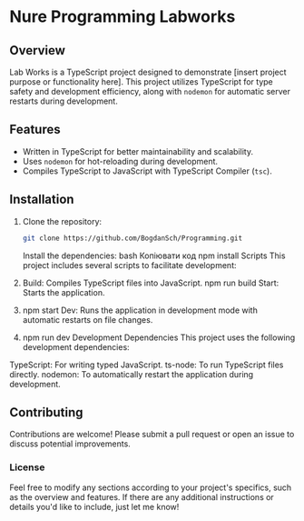 # Nure Programming Labworks

## Overview

Lab Works is a TypeScript project designed to demonstrate [insert project purpose or functionality here]. This project utilizes TypeScript for type safety and development efficiency, along with `nodemon` for automatic server restarts during development.

## Features

- Written in TypeScript for better maintainability and scalability.
- Uses `nodemon` for hot-reloading during development.
- Compiles TypeScript to JavaScript with TypeScript Compiler (`tsc`).

## Installation

1. Clone the repository:

   ```bash
   git clone https://github.com/BogdanSch/Programming.git
   ```

   Install the dependencies:
   bash
   Копіювати код
   npm install
   Scripts
   This project includes several scripts to facilitate development:

2. Build: Compiles TypeScript files into JavaScript.
   npm run build
   Start: Starts the application.

3. npm start
   Dev: Runs the application in development mode with automatic restarts on file changes.

4. npm run dev
   Development Dependencies
   This project uses the following development dependencies:

TypeScript: For writing typed JavaScript.
ts-node: To run TypeScript files directly.
nodemon: To automatically restart the application during development.

## Contributing

Contributions are welcome! Please submit a pull request or open an issue to discuss potential improvements.

### License

Feel free to modify any sections according to your project's specifics, such as the overview and features. If there are any additional instructions or details you'd like to include, just let me know!
